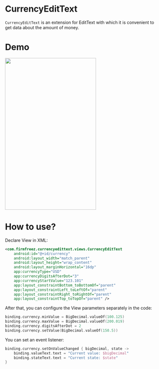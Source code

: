 CurrencyEditText
================

`CurrencyEditText` is an extension for EditText with which it is convenient to get data about the amount of money.

Demo
================

<img src="https://user-images.githubusercontent.com/37814484/139474956-11e91162-9c9b-41bc-a9ec-ad3c1196e587.gif" width="300" height="500" />

How to use?
================

Declare View in XML:

```XML
<com.firmfreez.currencyedittext.views.CurrencyEditText
    android:id="@+id/currency"
    android:layout_width="match_parent"
    android:layout_height="wrap_content"
    android:layout_marginHorizontal="16dp"
    app:currencyType="USD"
    app:currencyDigitsAfterDot="3"
    app:currencyStartValue="123.101"
    app:layout_constraintBottom_toBottomOf="parent"
    app:layout_constraintLeft_toLeftOf="parent"
    app:layout_constraintRight_toRightOf="parent"
    app:layout_constraintTop_toTopOf="parent" />
```
        
After that, you can configure the View parameters separately in the code:

```Kotlin
binding.currency.minValue = BigDecimal.valueOf(100.125)
binding.currency.maxValue = BigDecimal.valueOf(200.019)
binding.currency.digitsAfterDot = 2
binding.currency.setValue(BigDecimal.valueOf(150.5))
```

You can set an event listener:

```Kotlin
binding.currency.setOnValueChanged { bigDecimal, state ->
    binding.valueText.text = "Current value: $bigDecimal"
    binding.stateText.text = "Current state: $state"
}
```


